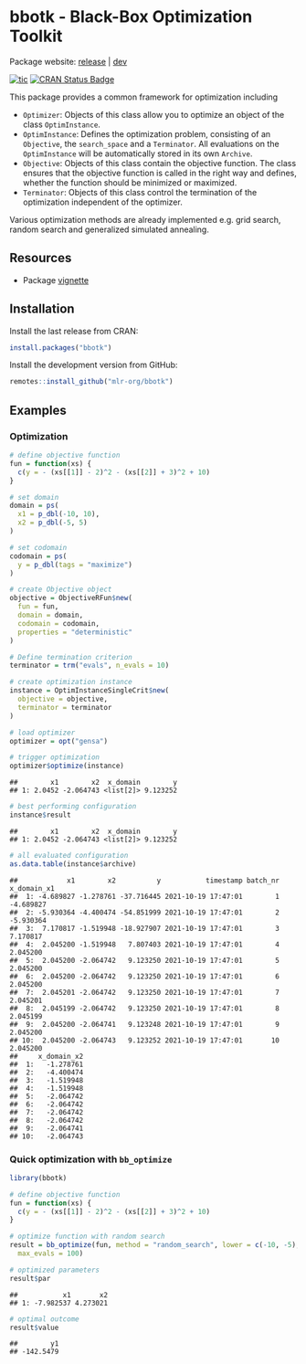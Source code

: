 
# bbotk - Black-Box Optimization Toolkit

Package website: [release](https://bbotk.mlr-org.com/) \|
[dev](https://bbotk.mlr-org.com/dev/)

<!-- badges: start -->

[![tic](https://github.com/mlr-org/bbotk/workflows/tic/badge.svg?branch=main)](https://github.com/mlr-org/bbotk/actions)
[![CRAN Status
Badge](https://www.r-pkg.org/badges/version-ago/bbotk)](https://cran.r-project.org/package=bbotk)
<!-- badges: end -->

This package provides a common framework for optimization including

-   `Optimizer`: Objects of this class allow you to optimize an object
    of the class `OptimInstance`.
-   `OptimInstance`: Defines the optimization problem, consisting of an
    `Objective`, the `search_space` and a `Terminator`. All evaluations
    on the `OptimInstance` will be automatically stored in its own
    `Archive`.
-   `Objective`: Objects of this class contain the objective function.
    The class ensures that the objective function is called in the right
    way and defines, whether the function should be minimized or
    maximized.
-   `Terminator`: Objects of this class control the termination of the
    optimization independent of the optimizer.

Various optimization methods are already implemented e.g. grid search,
random search and generalized simulated annealing.

## Resources

-   Package
    [vignette](https://CRAN.R-project.org/package=bbotk/vignettes/bbotk.html)

## Installation

Install the last release from CRAN:

``` r
install.packages("bbotk")
```

Install the development version from GitHub:

``` r
remotes::install_github("mlr-org/bbotk")
```

## Examples

### Optimization

``` r
# define objective function
fun = function(xs) {
  c(y = - (xs[[1]] - 2)^2 - (xs[[2]] + 3)^2 + 10)
}

# set domain
domain = ps(
  x1 = p_dbl(-10, 10),
  x2 = p_dbl(-5, 5)
)

# set codomain
codomain = ps(
  y = p_dbl(tags = "maximize")
)

# create Objective object
objective = ObjectiveRFun$new(
  fun = fun,
  domain = domain,
  codomain = codomain,
  properties = "deterministic"
)

# Define termination criterion
terminator = trm("evals", n_evals = 10)

# create optimization instance
instance = OptimInstanceSingleCrit$new(
  objective = objective,
  terminator = terminator
)

# load optimizer
optimizer = opt("gensa")

# trigger optimization
optimizer$optimize(instance)
```

    ##        x1        x2  x_domain        y
    ## 1: 2.0452 -2.064743 <list[2]> 9.123252

``` r
# best performing configuration
instance$result
```

    ##        x1        x2  x_domain        y
    ## 1: 2.0452 -2.064743 <list[2]> 9.123252

``` r
# all evaluated configuration
as.data.table(instance$archive)
```

    ##            x1        x2          y           timestamp batch_nr x_domain_x1
    ##  1: -4.689827 -1.278761 -37.716445 2021-10-19 17:47:01        1   -4.689827
    ##  2: -5.930364 -4.400474 -54.851999 2021-10-19 17:47:01        2   -5.930364
    ##  3:  7.170817 -1.519948 -18.927907 2021-10-19 17:47:01        3    7.170817
    ##  4:  2.045200 -1.519948   7.807403 2021-10-19 17:47:01        4    2.045200
    ##  5:  2.045200 -2.064742   9.123250 2021-10-19 17:47:01        5    2.045200
    ##  6:  2.045200 -2.064742   9.123250 2021-10-19 17:47:01        6    2.045200
    ##  7:  2.045201 -2.064742   9.123250 2021-10-19 17:47:01        7    2.045201
    ##  8:  2.045199 -2.064742   9.123250 2021-10-19 17:47:01        8    2.045199
    ##  9:  2.045200 -2.064741   9.123248 2021-10-19 17:47:01        9    2.045200
    ## 10:  2.045200 -2.064743   9.123252 2021-10-19 17:47:01       10    2.045200
    ##     x_domain_x2
    ##  1:   -1.278761
    ##  2:   -4.400474
    ##  3:   -1.519948
    ##  4:   -1.519948
    ##  5:   -2.064742
    ##  6:   -2.064742
    ##  7:   -2.064742
    ##  8:   -2.064742
    ##  9:   -2.064741
    ## 10:   -2.064743

### Quick optimization with `bb_optimize`

``` r
library(bbotk)

# define objective function
fun = function(xs) {
  c(y = - (xs[[1]] - 2)^2 - (xs[[2]] + 3)^2 + 10)
}

# optimize function with random search
result = bb_optimize(fun, method = "random_search", lower = c(-10, -5), upper = c(10, 5),
  max_evals = 100)

# optimized parameters
result$par
```

    ##           x1       x2
    ## 1: -7.982537 4.273021

``` r
# optimal outcome
result$value
```

    ##        y1 
    ## -142.5479
